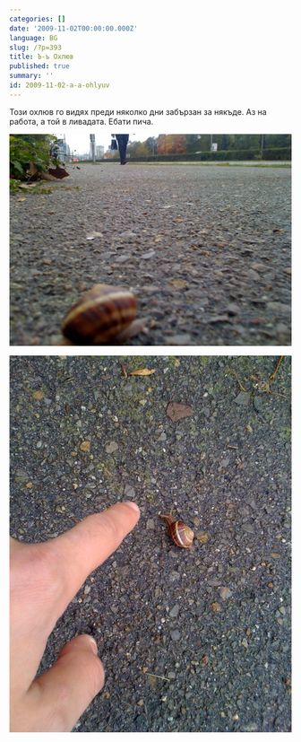 ```yaml
---
categories: []
date: '2009-11-02T00:00:00.000Z'
language: BG
slug: /?p=393
title: Ъ-ъ Охлюв
published: true
summary: ''
id: 2009-11-02-a-a-ohlyuv
---
```


Този охлюв го видях преди няколко дни забързан за някъде. Аз на работа, а той в ливадата. Ебати пича.

![IMG_0199](https://raw.githubusercontent.com/kirilchristov/blog_images/main/2009/11/IMG_0199.JPG)

![IMG_0196](https://raw.githubusercontent.com/kirilchristov/blog_images/main/2009/11/IMG_0196.jpg)
